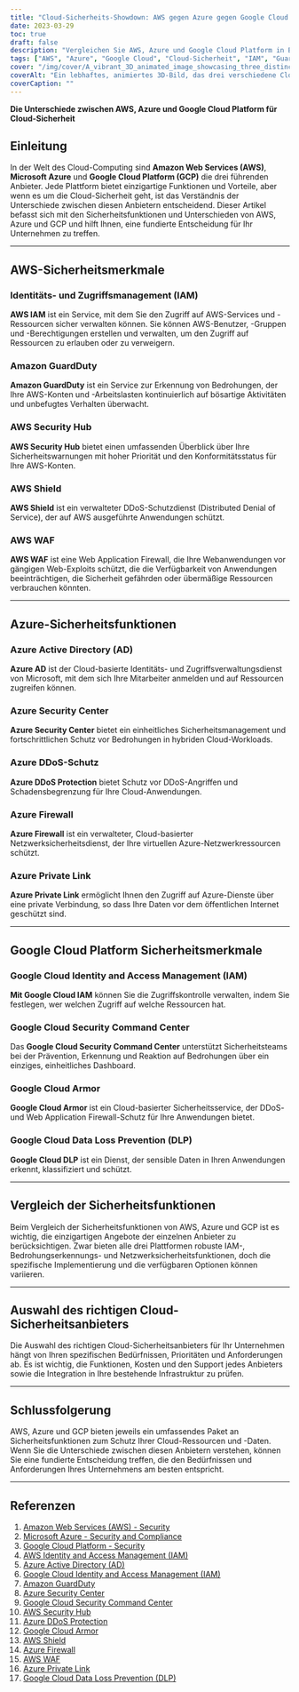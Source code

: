 ```yaml
---
title: "Cloud-Sicherheits-Showdown: AWS gegen Azure gegen Google Cloud Platform"
date: 2023-03-29
toc: true
draft: false
description: "Vergleichen Sie AWS, Azure und Google Cloud Platform in Bezug auf die Cloud-Sicherheit, und lernen Sie die Unterschiede kennen, um eine fundierte Entscheidung für Ihr Unternehmen zu treffen."
tags: ["AWS", "Azure", "Google Cloud", "Cloud-Sicherheit", "IAM", "GuardDuty", "Sicherheitszentrum", "Sicherheitskommandozentrale", "DDoS-Schutz", "Wolken-Rüstung", "WAF", "Private Link", "DLP", "Cloud Computing", "Cloud-Dienste", "Cloud-Anbieter", "datenschutz", "Cybersicherheit", "Sicherheit der Infrastruktur"]
cover: "/img/cover/A_vibrant_3D_animated_image_showcasing_three_distinct_cloud.png"
coverAlt: "Ein lebhaftes, animiertes 3D-Bild, das drei verschiedene Cloud-Strukturen zeigt, die AWS, Azure und Google Cloud Platform repräsentieren, mit Schildsymbolen, die jede Cloud überlagern, um ihre Sicherheitsangebote zu symbolisieren."
coverCaption: ""
---
```


**Die Unterschiede zwischen AWS, Azure und Google Cloud Platform für Cloud-Sicherheit**

## Einleitung

In der Welt des Cloud-Computing sind **Amazon Web Services (AWS)**, **Microsoft Azure** und **Google Cloud Platform (GCP)** die drei führenden Anbieter. Jede Plattform bietet einzigartige Funktionen und Vorteile, aber wenn es um die Cloud-Sicherheit geht, ist das Verständnis der Unterschiede zwischen diesen Anbietern entscheidend. Dieser Artikel befasst sich mit den Sicherheitsfunktionen und Unterschieden von AWS, Azure und GCP und hilft Ihnen, eine fundierte Entscheidung für Ihr Unternehmen zu treffen.

______

## AWS-Sicherheitsmerkmale

### Identitäts- und Zugriffsmanagement (IAM)

**AWS IAM** ist ein Service, mit dem Sie den Zugriff auf AWS-Services und -Ressourcen sicher verwalten können. Sie können AWS-Benutzer, -Gruppen und -Berechtigungen erstellen und verwalten, um den Zugriff auf Ressourcen zu erlauben oder zu verweigern.

### Amazon GuardDuty

**Amazon GuardDuty** ist ein Service zur Erkennung von Bedrohungen, der Ihre AWS-Konten und -Arbeitslasten kontinuierlich auf bösartige Aktivitäten und unbefugtes Verhalten überwacht.

### AWS Security Hub

**AWS Security Hub** bietet einen umfassenden Überblick über Ihre Sicherheitswarnungen mit hoher Priorität und den Konformitätsstatus für Ihre AWS-Konten.

### AWS Shield

**AWS Shield** ist ein verwalteter DDoS-Schutzdienst (Distributed Denial of Service), der auf AWS ausgeführte Anwendungen schützt.

### AWS WAF

**AWS WAF** ist eine Web Application Firewall, die Ihre Webanwendungen vor gängigen Web-Exploits schützt, die die Verfügbarkeit von Anwendungen beeinträchtigen, die Sicherheit gefährden oder übermäßige Ressourcen verbrauchen könnten.

______

## Azure-Sicherheitsfunktionen

### Azure Active Directory (AD)

**Azure AD** ist der Cloud-basierte Identitäts- und Zugriffsverwaltungsdienst von Microsoft, mit dem sich Ihre Mitarbeiter anmelden und auf Ressourcen zugreifen können.

### Azure Security Center

**Azure Security Center** bietet ein einheitliches Sicherheitsmanagement und fortschrittlichen Schutz vor Bedrohungen in hybriden Cloud-Workloads.

### Azure DDoS-Schutz

**Azure DDoS Protection** bietet Schutz vor DDoS-Angriffen und Schadensbegrenzung für Ihre Cloud-Anwendungen.

### Azure Firewall

**Azure Firewall** ist ein verwalteter, Cloud-basierter Netzwerksicherheitsdienst, der Ihre virtuellen Azure-Netzwerkressourcen schützt.

### Azure Private Link

**Azure Private Link** ermöglicht Ihnen den Zugriff auf Azure-Dienste über eine private Verbindung, so dass Ihre Daten vor dem öffentlichen Internet geschützt sind.

______

## Google Cloud Platform Sicherheitsmerkmale

### Google Cloud Identity and Access Management (IAM)

**Mit Google Cloud IAM** können Sie die Zugriffskontrolle verwalten, indem Sie festlegen, wer welchen Zugriff auf welche Ressourcen hat.

### Google Cloud Security Command Center

Das **Google Cloud Security Command Center** unterstützt Sicherheitsteams bei der Prävention, Erkennung und Reaktion auf Bedrohungen über ein einziges, einheitliches Dashboard.

### Google Cloud Armor

**Google Cloud Armor** ist ein Cloud-basierter Sicherheitsservice, der DDoS- und Web Application Firewall-Schutz für Ihre Anwendungen bietet.

### Google Cloud Data Loss Prevention (DLP)

**Google Cloud DLP** ist ein Dienst, der sensible Daten in Ihren Anwendungen erkennt, klassifiziert und schützt.

______

## Vergleich der Sicherheitsfunktionen

Beim Vergleich der Sicherheitsfunktionen von AWS, Azure und GCP ist es wichtig, die einzigartigen Angebote der einzelnen Anbieter zu berücksichtigen. Zwar bieten alle drei Plattformen robuste IAM-, Bedrohungserkennungs- und Netzwerksicherheitsfunktionen, doch die spezifische Implementierung und die verfügbaren Optionen können variieren.

______

## Auswahl des richtigen Cloud-Sicherheitsanbieters

Die Auswahl des richtigen Cloud-Sicherheitsanbieters für Ihr Unternehmen hängt von Ihren spezifischen Bedürfnissen, Prioritäten und Anforderungen ab. Es ist wichtig, die Funktionen, Kosten und den Support jedes Anbieters sowie die Integration in Ihre bestehende Infrastruktur zu prüfen.

______

## Schlussfolgerung

AWS, Azure und GCP bieten jeweils ein umfassendes Paket an Sicherheitsfunktionen zum Schutz Ihrer Cloud-Ressourcen und -Daten. Wenn Sie die Unterschiede zwischen diesen Anbietern verstehen, können Sie eine fundierte Entscheidung treffen, die den Bedürfnissen und Anforderungen Ihres Unternehmens am besten entspricht.

______

## Referenzen

1. [Amazon Web Services (AWS) - Security](https://aws.amazon.com/security/)
2. [Microsoft Azure - Security and Compliance](https://azure.microsoft.com/en-us/overview/security/)
3. [Google Cloud Platform - Security](https://cloud.google.com/security)
4. [AWS Identity and Access Management (IAM)](https://aws.amazon.com/iam/)
5. [Azure Active Directory (AD)](https://azure.microsoft.com/en-us/services/active-directory/)
6. [Google Cloud Identity and Access Management (IAM)](https://cloud.google.com/iam)
7. [Amazon GuardDuty](https://aws.amazon.com/guardduty/)
8. [Azure Security Center](https://azure.microsoft.com/en-us/services/security-center/)
9. [Google Cloud Security Command Center](https://cloud.google.com/security-command-center)
10. [AWS Security Hub](https://aws.amazon.com/security-hub/)
11. [Azure DDoS Protection](https://azure.microsoft.com/en-us/services/ddos-protection/)
12. [Google Cloud Armor](https://cloud.google.com/armor)
13. [AWS Shield](https://aws.amazon.com/shield/)
14. [Azure Firewall](https://azure.microsoft.com/en-us/services/azure-firewall/)
15. [AWS WAF](https://aws.amazon.com/waf/)
16. [Azure Private Link](https://azure.microsoft.com/en-us/services/private-link/)
17. [Google Cloud Data Loss Prevention (DLP)](https://cloud.google.com/dlp)


